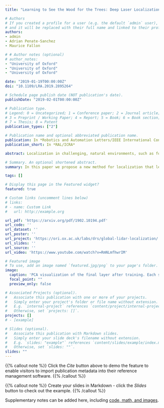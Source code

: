 ```yaml
---
title: "Learning to See the Wood for the Trees: Deep Laser Localization in Urban and Natural Environments on a CPU"

# Authors
# If you created a profile for a user (e.g. the default `admin` user), write the username (folder name) here 
# and it will be replaced with their full name and linked to their profile.
authors:
- admin
- Adrian Penate-Sanchez
- Maurice Fallon

# # Author notes (optional)
# author_notes:
- "University of Oxford"
- "University of Oxford"
- "University of Oxford"

date: "2019-01-19T00:00:00Z"
doi: "10.1109/LRA.2019.2895264"

# Schedule page publish date (NOT publication's date).
publishDate: "2019-02-01T00:00:00Z"

# Publication type.
# Legend: 0 = Uncategorized; 1 = Conference paper; 2 = Journal article;
# 3 = Preprint / Working Paper; 4 = Report; 5 = Book; 6 = Book section;
# 7 = Thesis; 8 = Patent
publication_types: ["2"]

# Publication name and optional abbreviated publication name.
publication: In *Robotics and Automation Letters/IEEE International Conference on Robotics and Automation*
publication_short: In *RAL/ICRA*

abstract: Localization in challenging, natural environments, such as forests or woodlands, is an important capability for many applications from guiding a robot navigating along a forest trail to monitoring vegetation growth with handheld sensors. In this letter, we explore laser-based localization in both urban and natural environments, which is suitable for online applications. We propose a deep learning approach capable of learning meaningful descriptors directly from three-dimensional point clouds by comparing triplets (anchor, positive, and negative examples). The approach learns a feature space representation for a set of segmented point clouds that are matched between a current and previous observations. Our learning method is tailored toward loop closure detection resulting in a small model that can be deployed using only a CPU. The proposed learning method would allow the full pipeline to run on robots with limited computational payloads, such as drones, quadrupeds, or Unmanned Ground Vehicles (UGVs).

# Summary. An optional shortened abstract.
summary: In this paper we propose a new method for localization that learns to match LIDAR segments in challenging environments.

tags: []

# Display this page in the Featured widget?
featured: true

# Custom links (uncomment lines below)
# links:
# - name: Custom Link
#   url: http://example.org

url_pdf: 'https://arxiv.org/pdf/1902.10194.pdf'
url_code: ''
url_dataset: ''
url_poster: ''
url_project: 'https://ori.ox.ac.uk/labs/drs/global-lidar-localization/'
url_slides: ''
url_source: ''
url_video: 'https://www.youtube.com/watch?v=RmNLmfhwrIM'

# Featured image
# To use, add an image named `featured.jpg/png` to your page's folder. 
image:
  caption: 'PCA visualization of the final layer after training. Each sample represents a single 3D segments, coloured by class.'
  focal_point: ""
  preview_only: false

# Associated Projects (optional).
#   Associate this publication with one or more of your projects.
#   Simply enter your project's folder or file name without extension.
#   E.g. `internal-project` references `content/project/internal-project/index.md`.
#   Otherwise, set `projects: []`.
projects: []
# - [example]

# Slides (optional).
#   Associate this publication with Markdown slides.
#   Simply enter your slide deck's filename without extension.
#   E.g. `slides: "example"` references `content/slides/example/index.md`.
#   Otherwise, set `slides: ""`.
slides: ""
---
```


{{% callout note %}}
Click the *Cite* button above to demo the feature to enable visitors to import publication metadata into their reference management software.
{{% /callout %}}

{{% callout note %}}
Create your slides in Markdown - click the *Slides* button to check out the example.
{{% /callout %}}

Supplementary notes can be added here, including [code, math, and images](https://wowchemy.com/docs/writing-markdown-latex/).

